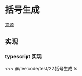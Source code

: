 # 括号生成
[来源](https://leetcode.cn/problems/generate-parentheses/)

## 实现

### typescript 实现

<<< @/leetcode/test/22.括号生成.ts

